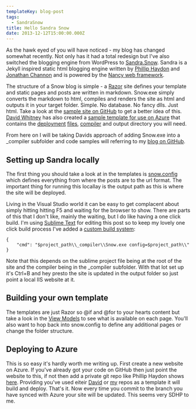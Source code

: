 ```yaml
---
templateKey: blog-post
tags:
  - SandraSnow
title: Hello Sandra Snow
date: 2013-12-12T15:00:00.000Z
---
```


As the hawk eyed of you will have noticed - my blog has changed somewhat recently. Not only has it had a total redesign but I've also switched the blogging engine from WordPress to [Sandra.Snow][1]. Sandra is a Jekyll inspired static html blogging engine written by [Phillip Haydon][14] and [Jonathan Channon][15] and is powered by the [Nancy web framework][0].

The structure of a Snow blog is simple - a [Razor][2] site defines your template and static pages and posts are written in markdown. Snow.exe simply converts the markdown to html, compiles and renders the site as html and outputs it in your target folder. Simple. No database. No fancy dlls. Just html. Take a look at the [sample site on GitHub][3] to get a better idea of this. [David Whitney][5] has also created a [sample template for use on Azure][4] that contains the [deployment][6] [files][7], [compiler][8] and output directory you will need.

From here on I will be taking Davids approach of adding Snow.exe into a _compiler subfolder and code samples will referring to my [blog on GitHub][9].

<!--excerpt-->

Setting up Sandra locally
-------------------------

The first thing you should take a look at in the templates is [snow.config][10] which defines everything from where the posts are to the url format. The important thing for running this locallay is the output path as this is where the site will be deployed.

Living in the Visual Studio world it can be easy to get complacent about simply hitting hitting F5 and waiting for the browser to show. There are parts of this that I don't like, mainly the waiting, but I do like having a one click build. I'm using [Sublime Text][11] for editing this post so to keep my lovely one click build process I've added a [custom build system][16]:

	{
		"cmd": "$project_path\\_compiler\\Snow.exe config=$project_path\\"
	}

Note that this depends on the sublime project file being at the root of the site and the compiler being in the _compiler subfolder. With that lot set up it's Ctrl+B and hey presto the site is updated in the output folder so just point a local IIS website at it.

Building your own template
--------------------------

The templates are just Razor so @if and @for to your hearts content but take a look in the [View Models][12] to see what is available on each page. You'll also want to hop back into snow.config to define any additional pages or change the folder structure.

Deploying to Azure
------------------

This is so easy it's hardly worth me writing up. First create a new website on Azure. If you've already got your code on GitHub then just point the website to this, if not then add a private git repo like Phillip Haydon shows [here][13]. Providing you've used eiteir [David][4] or [my][9] repos as a template it will build and deploy. That's it. Now every time you commit to the branch you have synced with Azure your site will be updated. This seems very SDHP to me.

   [0]: http://nancyfx.org
   [1]: https://github.com/Sandra/Sandra.Snow
   [2]: (http://weblogs.asp.net/scottgu/archive/2010/07/02/introducing-razor.aspx) "Razor"
   [3]: https://github.com/Sandra/Sandra.Snow/tree/master/SnowSite/Snow
   [4]: https://github.com/davidwhitney/Sandra.Snow.AzureTemplate
   [5]: https://twitter.com/david_whitney
   [6]: https://github.com/davidwhitney/Sandra.Snow.AzureTemplate/blob/master/.deployment
   [7]: https://github.com/davidwhitney/Sandra.Snow.AzureTemplate/blob/master/compile.snow.bat
   [8]: https://github.com/davidwhitney/Sandra.Snow.AzureTemplate/tree/master/Snow/_compiler
   [9]: https://github.com/MacsDickinson/blog
   [10]: https://github.com/MacsDickinson/blog/blob/master/Snow/snow.config
   [11]: http://www.sublimetext.com/
   [12]: https://github.com/Sandra/Sandra.Snow/tree/master/src/Snow/ViewModels
   [13]: http://vimeo.com/65055971
   [14]: https://twitter.com/philliphaydon
   [15]: https://twitter.com/jchannon
   [16]: http://docs.sublimetext.info/en/latest/reference/build_systems.html

